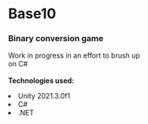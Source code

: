 # Base10

 ### Binary conversion game
 
 Work in progress in an effort to brush up <br>
 on C#
 <br></br>
 <b>Technologies used:</b>
 <li>Unity 2021.3.0f1</li> <li>C#</li> <li>.NET</li>
